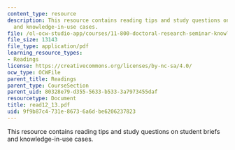 ```yaml
---
content_type: resource
description: This resource contains reading tips and study questions on student briefs
  and knowledge-in-use cases.
file: /ol-ocw-studio-app/courses/11-800-doctoral-research-seminar-knowledge-in-the-public-arena-spring-2007/9f9b87c4731e86736a6dbe6206237823_read12_13.pdf
file_size: 13143
file_type: application/pdf
learning_resource_types:
- Readings
license: https://creativecommons.org/licenses/by-nc-sa/4.0/
ocw_type: OCWFile
parent_title: Readings
parent_type: CourseSection
parent_uid: 80328e79-d355-5633-b533-3a7973455daf
resourcetype: Document
title: read12_13.pdf
uid: 9f9b87c4-731e-8673-6a6d-be6206237823
---
```

This resource contains reading tips and study questions on student briefs and knowledge-in-use cases.